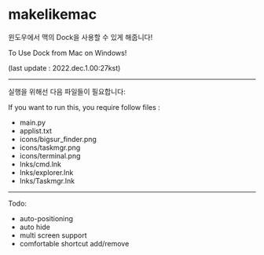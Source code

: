 # makelikemac
윈도우에서 맥의 Dock을 사용할 수 있게 해줍니다!<p></p>
To Use Dock from Mac on Windows!<p></p><p></p><p></p>

(last update : 2022.dec.1.00:27kst)<p></p>

***

실행을 위해선 다음 파일들이 필요합니다:<p></p>
If you want to run this, you require follow files :<p></p>

- main.py
- applist.txt
- icons/bigsur_finder.png
- icons/taskmgr.png
- icons/terminal.png
- lnks/cmd.lnk
- lnks/explorer.lnk
- lnks/Taskmgr.lnk
<p></p>

***

Todo:
- auto-positioning
- auto hide
- multi screen support
- comfortable shortcut add/remove
